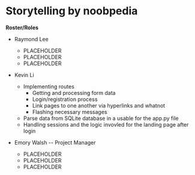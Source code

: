 # Storytelling by noobpedia

**Roster/Roles**
- Raymond Lee
	- PLACEHOLDER
	- PLACEHOLDER
  - PLACEHOLDER

- Kevin Li
	- Implementing routes
		- Getting and processing form data
		- Login/registration process
		- Link pages to one another via hyperlinks and whatnot
		- Flashing necessary messages
	- Parse data from SQLite database in a usable for the app.py file
	- Handling sessions and the logic invovled for the landing page after login
	

- Emory Walsh -- Project Manager
	- PLACEHOLDER
	- PLACEHOLDER
  - PLACEHOLDER
